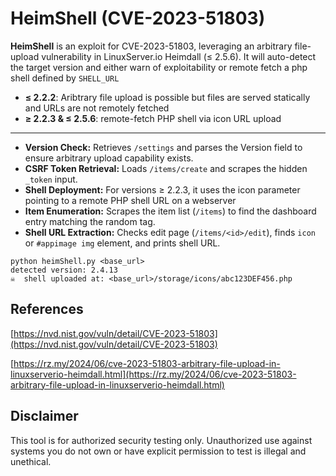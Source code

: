 # HeimShell (CVE-2023-51803)

**HeimShell** is an exploit for CVE-2023-51803, leveraging an arbitrary file-upload vulnerability in LinuxServer.io Heimdall (≤ 2.5.6). It will auto-detect the target version and either  warn of exploitability or remote fetch a php shell defined by `SHELL_URL` 

- **≤ 2.2.2**: Aribtrary file upload is possible but files are served statically and URLs are not remotely fetched
- **≥ 2.2.3 & ≤ 2.5.6**: remote-fetch PHP shell via icon URL upload  


---

* **Version Check:** Retrieves `/settings` and parses the Version field to ensure arbitrary upload capability exists.
* **CSRF Token Retrieval:** Loads `/items/create` and scrapes the hidden `_token` input.
* **Shell Deployment:** For versions ≥ 2.2.3, it uses the icon parameter pointing to a remote PHP shell URL on a webserver
* **Item Enumeration:** Scrapes the item list (`/items`) to find the dashboard entry matching the random tag.
* **Shell URL Extraction:** Checks edit page (`/items/<id>/edit`), finds `icon` or `#appimage img` element, and prints shell URL.

```
python heimShell.py <base_url>
detected version: 2.4.13
☠  shell uploaded at: <base_url>/storage/icons/abc123DEF456.php
```

## References
[https://nvd.nist.gov/vuln/detail/CVE-2023-51803](https://nvd.nist.gov/vuln/detail/CVE-2023-51803)

[https://rz.my/2024/06/cve-2023-51803-arbitrary-file-upload-in-linuxserverio-heimdall.html](https://rz.my/2024/06/cve-2023-51803-arbitrary-file-upload-in-linuxserverio-heimdall.html)



## Disclaimer

This tool is for authorized security testing only. Unauthorized use against systems you do not own or have explicit permission to test is illegal and unethical.
